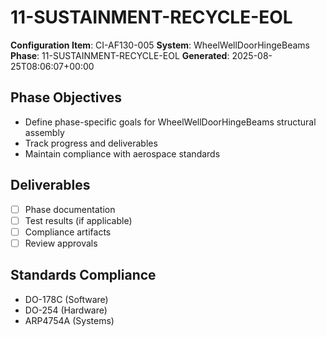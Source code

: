 # 11-SUSTAINMENT-RECYCLE-EOL

**Configuration Item**: CI-AF130-005
**System**: WheelWellDoorHingeBeams
**Phase**: 11-SUSTAINMENT-RECYCLE-EOL
**Generated**: 2025-08-25T08:06:07+00:00

## Phase Objectives
- Define phase-specific goals for WheelWellDoorHingeBeams structural assembly
- Track progress and deliverables
- Maintain compliance with aerospace standards

## Deliverables
- [ ] Phase documentation
- [ ] Test results (if applicable)
- [ ] Compliance artifacts
- [ ] Review approvals

## Standards Compliance
- DO-178C (Software)
- DO-254 (Hardware)
- ARP4754A (Systems)

